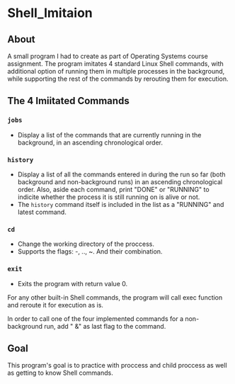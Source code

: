 # Shell_Imitaion

## About
A small program I had to create as part of Operating Systems course assignment. The program imitates 4 standard Linux Shell commands, with additional option of running them in multiple processes in the background, while supporting the rest of the commands by rerouting them for execution. 

## The 4 Imiitated Commands
### `jobs`
* Display a list of the commands that are currently running in the background, in an ascending chronological order.
### `history`
* Display a list of all the commands entered in during the run so far (both background and non-background runs) in an ascending chronological order. Also, aside each command, print "DONE" or "RUNNING" to indicite whether the process it is still running on is alive or not.
* The `history` command itself is included in the list as a "RUNNING" and latest command.
### `cd`
* Change the working directory of the proccess.
* Supports the flags: -, .., ~. And their combination. 
### `exit`
* Exits the program with return value 0.


For any other built-in Shell commands, the program will call exec function and reroute it for execution as is.

In order to call one of the four implemented commands for a non-background run, add " &" as last flag to the command.


## Goal
This program's goal is to practice with proccess and child proccess as well as getting to know Shell commands.  
